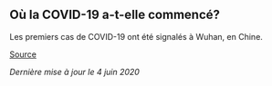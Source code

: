 ## Où la COVID-19 a-t-elle commencé?

Les premiers cas de COVID-19 ont été signalés à Wuhan, en Chine.

[Source](https://www.canada.ca/fr/sante-publique/services/maladies/2019-nouveau-coronavirus.html)

_Dernière mise à jour le 4 juin 2020_
